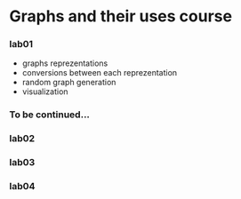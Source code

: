 # Graphs and their uses course

### lab01
- graphs reprezentations
- conversions between each reprezentation
- random graph generation
- visualization

### To be continued...
### lab02
### lab03
### lab04
